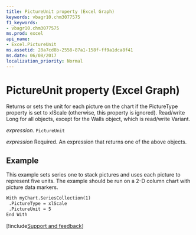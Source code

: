 ```yaml
---
title: PictureUnit property (Excel Graph)
keywords: vbagr10.chm3077575
f1_keywords:
- vbagr10.chm3077575
ms.prod: excel
api_name:
- Excel.PictureUnit
ms.assetid: 28a7cd8b-2558-87a1-158f-ff9a1dca8f41
ms.date: 06/08/2017
localization_priority: Normal
---
```



# PictureUnit property (Excel Graph)

Returns or sets the unit for each picture on the chart if the PictureType property is set to xlScale (otherwise, this property is ignored). Read/write Long for all objects, except for the Walls object, which is read/write Variant.

_expression_. `PictureUnit`

 _expression_ Required. An expression that returns one of the above objects.


## Example

This example sets series one to stack pictures and uses each picture to represent five units. The example should be run on a 2-D column chart with picture data markers.


```vb
With myChart.SeriesCollection(1) 
 .PictureType = xlScale 
 .PictureUnit = 5 
End With
```

[!include[Support and feedback](~/includes/feedback-boilerplate.md)]